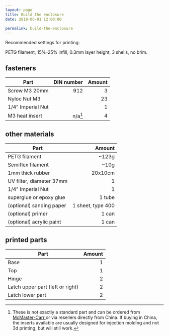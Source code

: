 ```yaml
---
layout: page
title: Build the enclosure
date: 2018-06-01 12:00:00

permalink: build-the-enclosure
---
```


Recommended settings for printing: 

PETG filament, 15%-25% infill, 0.3mm layer height, 3 shells, no brim.

## fasteners

| Part                              | DIN number           | Amount |  
| --------------------------------- | -------------------: | -----: | 
| Screw M3 20mm                     | 912                  |      3 |
| Nyloc Nut M3                      |                      |     23 |
| 1/4" Imperial Nut                 |                      |      1 |
| M3 heat insert                    | n/a[^heat_insert]    |      4 |

## other materials

| Part                              |       Amount      |  
| --------------------------------- | ----------------: | 
| PETG filament                     |             ~123g |
| Semiflex filament                 |              ~10g |
| 1mm thick rubber                  |           20x10cm |
| UV filter, diameter 37mm          |                 1 |
| 1/4" Imperial Nut                 |                 1 |
| superglue or epoxy glue           |            1 tube |
| (optional) sanding paper          | 1 sheet, type 400 |
| (optional) primer                 |             1 can |
| (optional) acrylic paint          |             1 can |

## printed parts

| Part                              |       Amount      |  
| --------------------------------- | ----------------: | 
| Base                              |                 1 |
| Top                               |                 1 |
| Hinge                             |                 2 |
| Latch upper part (left or right)  |                 2 |
| Latch lower part                  |                 2 |

[^heat_insert]: These is not exactly a standard part and can be ordered from [McMaster-Carr ](https://www.mcmaster.com/#inserts/=1dammlf) or via resellers directly from China. If buying in China, the inserts available are usually designed for injection molding and not 3d printing, but will still work.